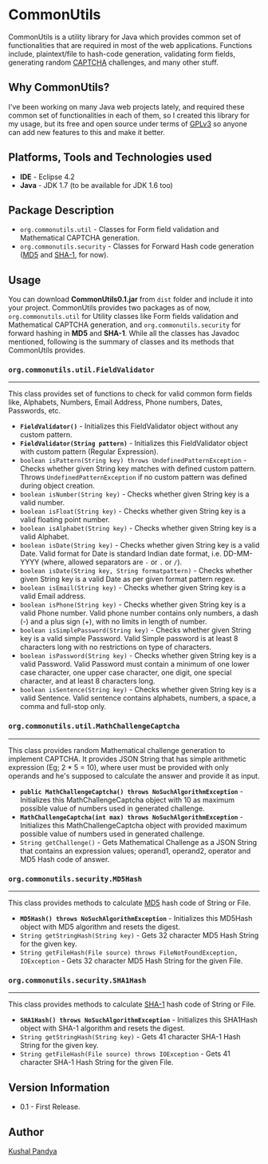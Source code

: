 # CommonUtils

CommonUtils is a utility library for Java which provides common set of functionalities that are required in most of the web applications. Functions include, plaintext/file to hash-code generation, validating form fields, generating random [CAPTCHA](http://en.wikipedia.org/wiki/CAPTCHA) challenges, and many other stuff.

## Why CommonUtils?

I've been working on many Java web projects lately, and required these common set of functionalities in each of them, so I created this library for my usage, but its free and open source under terms of [GPLv3](http://www.gnu.org/licenses/gpl.html) so anyone can add new features to this and make it better.

## Platforms, Tools and Technologies used

* **IDE** - Eclipse 4.2
* **Java** - JDK 1.7 (to be available for JDK 1.6 too)

## Package Description

* `org.commonutils.util` - Classes for Form field validation and Mathematical CAPTCHA generation.
* `org.commonutils.security` - Classes for Forward Hash code generation ([MD5](http://www.ietf.org/rfc/rfc1321.txt) and [SHA-1](http://www.ietf.org/rfc/rfc3174.txt), for now).

## Usage

You can download **CommonUtils0.1.jar** from `dist` folder and include it into your project. CommonUtils provides two packages as of now, `org.commonutils.util` for Utility classes like Form fields validation and Mathematical CAPTCHA generation, and `org.commonutils.security` for forward hashing in **MD5** and **SHA-1**. While all the classes has Javadoc mentioned, following is the summary of classes and its methods that CommonUtils provides.

### **`org.commonutils.util.FieldValidator`**
***

This class provides set of functions to check for valid common form fields like, Alphabets, Numbers, Email Address, Phone numbers, Dates, Passwords, etc.

* **`FieldValidator()`** - Initializes this FieldValidator object without any custom pattern.
* **`FieldValidator(String pattern)`** - Initializes this FieldValidator object with custom pattern (Regular Expression).
* `boolean isPattern(String key) throws UndefinedPatternException` - Checks whether given String key matches with defined custom pattern. Throws `UndefinedPatternException` if no custom pattern was defined during object creation.
* `boolean isNumber(String key)` - Checks whether given String key is a valid number.
* `boolean isFloat(String key)` - Checks whether given String key is a valid floating point number.
* `boolean isAlphabet(String key)` - Checks whether given String key is a valid Alphabet.
* `boolean isDate(String key)` - Checks whether given String key is a valid Date. Valid format for Date is standard Indian date format, i.e. DD-MM-YYYY (where, allowed separators are `-` or `.` or `/`).
* `boolean isDate(String key, String formatpattern)` - Checks whether given String key is a valid Date as per given format pattern regex.
* `boolean isEmail(String key)` - Checks whether given String key is a valid Email address.
* `boolean isPhone(String key)` - Checks whether given String key is a valid Phone number. Valid phone number contains only numbers, a dash (-) and a plus sign (+), with no limits in length of number.
* `boolean isSimplePassword(String key)` - Checks whether given String key is a valid simple Password. Valid Simple password is at least 8 characters long with no restrictions on type of characters.
* `boolean isPassword(String key)` - Checks whether given String key is a valid Password. Valid Password must contain a minimum of one lower case character, one upper case character, one digit, one special character, and at least 8 characters long.
* `boolean isSentence(String key)` - Checks whether given String key is a valid Sentence. Valid sentence contains alphabets, numbers, a space, a comma and full-stop only.

### **`org.commonutils.util.MathChallengeCaptcha`**
***

This class provides random Mathematical challenge generation to implement CAPTCHA. It provides JSON String that has simple arithmetic expression (Eg; 2 * 5 = 10), where user must be provided with only operands and he's supposed to calculate the answer and provide it as input.

* **`public MathChallengeCaptcha() throws NoSuchAlgorithmException`** - Initializes this MathChallengeCaptcha object with 10 as maximum possible value of numbers used in generated challenge.
* **`MathChallengeCaptcha(int max) throws NoSuchAlgorithmException`** - Initializes this MathChallengeCaptcha object with provided maximum possible value of numbers used in generated challenge.
* `String getChallenge()` - Gets Mathematical Challenge as a JSON String that contains an expression values; operand1, operand2, operator and MD5 Hash code of answer.

### **`org.commonutils.security.MD5Hash`**
***

This class provides methods to calculate [MD5](http://www.ietf.org/rfc/rfc1321.txt) hash code of String or File.

* **`MD5Hash() throws NoSuchAlgorithmException`** - Initializes this MD5Hash object with MD5 algorithm and resets the digest.
* `String getStringHash(String key)` - Gets 32 character MD5 Hash String for the given key.
* `String getFileHash(File source) throws FileNotFoundException, IOException` - Gets 32 character MD5 Hash String for the given File.

### **`org.commonutils.security.SHA1Hash`**
***

This class provides methods to calculate [SHA-1](http://www.ietf.org/rfc/rfc3174.txt) hash code of String or File.

* **`SHA1Hash() throws NoSuchAlgorithmException`** - Initializes this SHA1Hash object with SHA-1 algorithm and resets the digest.
* `String getStringHash(String key)` - Gets 41 character SHA-1 Hash String for the given key.
* `String getFileHash(File source) throws IOException` - Gets 41 character SHA-1 Hash String for the given File.

## Version Information

* 0.1 - First Release.

## Author

[Kushal Pandya](https://github.com/kushalpandya)